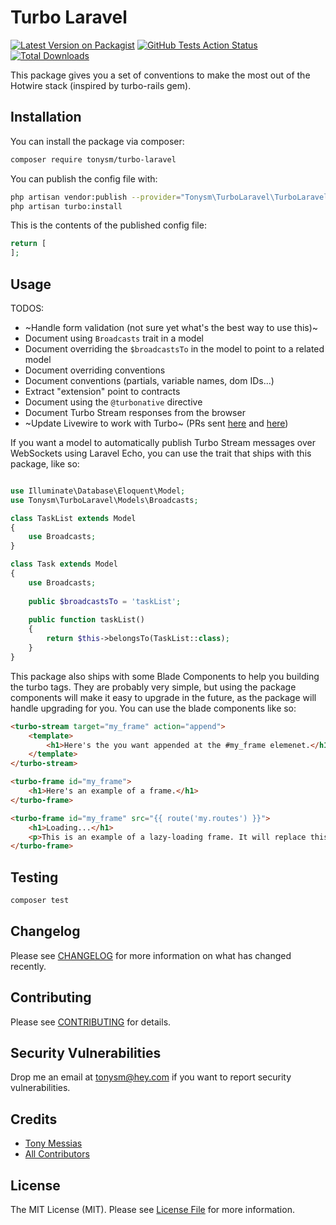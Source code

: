 # Turbo Laravel

[![Latest Version on Packagist](https://img.shields.io/packagist/v/tonysm/turbo-laravel.svg?style=flat-square)](https://packagist.org/packages/tonysm/turbo-laravel)
[![GitHub Tests Action Status](https://img.shields.io/github/workflow/status/tonysm/turbo-laravel/run-tests?label=tests)](https://github.com/tonysm/turbo-laravel/actions?query=workflow%3ATests+branch%3Amaster)
[![Total Downloads](https://img.shields.io/packagist/dt/tonysm/turbo-laravel.svg?style=flat-square)](https://packagist.org/packages/tonysm/turbo-laravel)

This package gives you a set of conventions to make the most out of the Hotwire stack (inspired by turbo-rails gem).

## Installation

You can install the package via composer:

```bash
composer require tonysm/turbo-laravel
```

You can publish the config file with:
```bash
php artisan vendor:publish --provider="Tonysm\TurboLaravel\TurboLaravelServiceProvider" --tag="config"
php artisan turbo:install
```

This is the contents of the published config file:

```php
return [
];
```

## Usage

TODOS:

- ~Handle form validation (not sure yet what's the best way to use this)~
- Document using `Broadcasts` trait in a model
- Document overriding the `$broadcastsTo` in the model to point to a related model
- Document overriding conventions
- Document conventions (partials, variable names, dom IDs...)
- Extract "extension" point to contracts
- Document using the `@turbonative` directive
- Document Turbo Stream responses from the browser
- ~Update Livewire to work with Turbo~ (PRs sent [here](https://github.com/livewire/livewire/pull/2279) and [here](https://github.com/livewire/turbolinks/pull/12))

If you want a model to automatically publish Turbo Stream messages over WebSockets using Laravel Echo, you can use the trait that ships with this package, like so:

```php

use Illuminate\Database\Eloquent\Model;
use Tonysm\TurboLaravel\Models\Broadcasts;

class TaskList extends Model
{
    use Broadcasts;
}

class Task extends Model
{
    use Broadcasts;
    
    public $broadcastsTo = 'taskList';
    
    public function taskList()
    {
        return $this->belongsTo(TaskList::class);
    }
}
```

This package also ships with some Blade Components to help you building the turbo tags. They are probably very simple, but using the package components will make it easy to upgrade in the future, as the package will handle upgrading for you. You can use the blade components like so:

```html
<turbo-stream target="my_frame" action="append">
    <template>
        <h1>Here's the you want appended at the #my_frame elemenet.</h1>
    </template>
</turbo-stream>

<turbo-frame id="my_frame">
    <h1>Here's an example of a frame.</h1>
</turbo-frame>

<turbo-frame id="my_frame" src="{{ route('my.routes') }}">
    <h1>Loading...</h1>
    <p>This is an example of a lazy-loading frame. It will replace this content with a matching frame after the AJAX request is sent to the `src` location above.</p>
</turbo-frame>
```

## Testing

```bash
composer test
```

## Changelog

Please see [CHANGELOG](CHANGELOG.md) for more information on what has changed recently.

## Contributing

Please see [CONTRIBUTING](.github/CONTRIBUTING.md) for details.

## Security Vulnerabilities

Drop me an email at [tonysm@hey.com](mailto:tonysm@hey.com?subject=Security%20Vulnerability) if you want to report security vulnerabilities.

## Credits

- [Tony Messias](https://github.com/tonysm)
- [All Contributors](./CONTRIBUTORS.md)

## License

The MIT License (MIT). Please see [License File](LICENSE.md) for more information.
